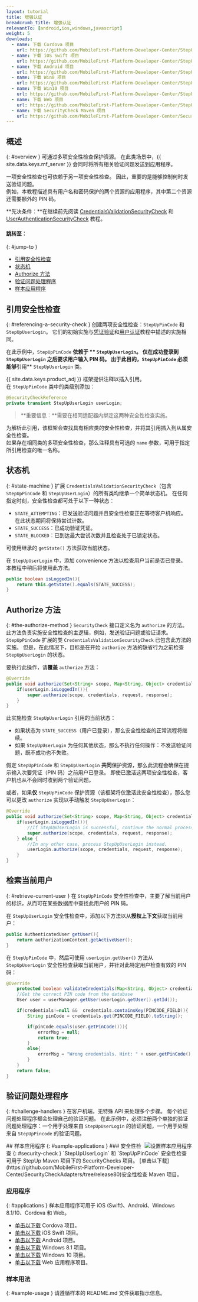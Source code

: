 ```yaml
---
layout: tutorial
title: 增强认证
breadcrumb_title: 增强认证
relevantTo: [android,ios,windows,javascript]
weight: 5
downloads:
  - name: 下载 Cordova 项目
    url: https://github.com/MobileFirst-Platform-Developer-Center/StepUpCordova/tree/release80
  - name: 下载 iOS Swift 项目
    url: https://github.com/MobileFirst-Platform-Developer-Center/StepUpSwift/tree/release80
  - name: 下载 Android 项目
    url: https://github.com/MobileFirst-Platform-Developer-Center/StepUpAndroid/tree/release80
  - name: 下载 Win8 项目
    url: https://github.com/MobileFirst-Platform-Developer-Center/StepUpWin8/tree/release80
  - name: 下载 Win10 项目
    url: https://github.com/MobileFirst-Platform-Developer-Center/StepUpWin10/tree/release80
  - name: 下载 Web 项目
    url: https://github.com/MobileFirst-Platform-Developer-Center/StepUpWeb/tree/release80
  - name: 下载 SecurityCheck Maven 项目
    url: https://github.com/MobileFirst-Platform-Developer-Center/SecurityCheckAdapters/tree/release80
---
```

<!-- NLS_CHARSET=UTF-8 -->
## 概述
{: #overview }
可通过多项安全性检查保护资源。 在此类场景中，{{ site.data.keys.mf_server }} 会同时将所有相关验证问题发送到应用程序。  

一项安全性检查也可依赖于另一项安全性检查。 因此，重要的是能够控制何时发送验证问题。  
例如，本教程描述具有用户名和密码保护的两个资源的应用程序，其中第二个资源还需要额外的 PIN 码。

**先决条件：**在继续前先阅读 [CredentialsValidationSecurityCheck](../credentials-validation) 和 [UserAuthenticationSecurityCheck](../user-authentication) 教程。

#### 跳转至：
{: #jump-to }
* [引用安全性检查](#referencing-a-security-check)
* [状态机](#state-machine)
* [Authorize 方法](#the-authorize-method)
* [验证问题处理程序](#challenge-handlers)
* [样本应用程序](#sample-applications)

## 引用安全性检查
{: #referencing-a-security-check }
创建两项安全性检查：`StepUpPinCode` 和 `StepUpUserLogin`。 它们的初始实施与[凭证验证](../credentials-validation/security-check/)和[用户认证](../user-authentication/security-check/)教程中描述的实施相同。

在此示例中，`StepUpPinCode` **依赖于 ** `StepUpUserLogin`。 仅在成功登录到 `StepUpUserLogin` 之后要求用户输入 PIN 码。 出于此目的，`StepUpPinCode` 必须能够**引用** `StepUpUserLogin` 类。  

{{ site.data.keys.product_adj }} 框架提供注释以插入引用。  
在 `StepUpPinCode` 类中的类级别添加：

```java
@SecurityCheckReference
private transient StepUpUserLogin userLogin;
```

> <span class="glyphicon glyphicon-exclamation-sign" aria-hidden="true"></span> **重要信息：**需要在相同适配器内绑定这两种安全性检查实施。

为解析此引用，该框架会查找具有相应类的安全性检查，并将其引用插入到从属安全性检查。  
如果存在相同类的多项安全性检查，那么注释具有可选的 `name` 参数，可用于指定所引用检查的唯一名称。

## 状态机
{: #state-machine }
扩展 `CredentialsValidationSecurityCheck`（包含 `StepUpPinCode` 和 `StepUpUserLogin`）的所有类均继承一个简单状态机。 在任何指定时刻，安全性检查都可处于以下一种状态：

- `STATE_ATTEMPTING`：已发送验证问题并且安全性检查正在等待客户机响应。 在此状态期间将保持尝试计数。
- `STATE_SUCCESS`：已成功验证凭证。
- `STATE_BLOCKED`：已到达最大尝试次数并且检查处于已锁定状态。

可使用继承的 `getState()` 方法获取当前状态。

在 `StepUpUserLogin` 中，添加 convenience 方法以检查用户当前是否已登录。
本教程中稍后将使用此方法。

```java
public boolean isLoggedIn(){
    return this.getState().equals(STATE_SUCCESS);
}
```

## Authorize 方法
{: #the-authorize-method }
`SecurityCheck` 接口定义名为 `authorize` 的方法。 此方法负责实施安全性检查的主逻辑，例如，发送验证问题或验证请求。  
`StepUpPinCode` 扩展的类 `CredentialsValidationSecurityCheck` 已包含此方法的实施。 但是，在此情况下，目标是在开始 `authorize` 方法的缺省行为之前检查 `StepUpUserLogin` 的状态。

要执行此操作，请**覆盖** `authorize` 方法：

```java
@Override
public void authorize(Set<String> scope, Map<String, Object> credentials, HttpServletRequest request, AuthorizationResponse response) {
    if(userLogin.isLoggedIn()){
        super.authorize(scope, credentials, request, response);
    }
}
```

此实施检查 `StepUpUserLogin` 引用的当前状态：

* 如果状态为 `STATE_SUCCESS`（用户已登录），那么安全性检查的正常流程将继续。
* 如果 `StepUpUserLogin` 为任何其他状态，那么不执行任何操作：不发送验证问题，既不成功也不失败。

假定 `StepUpPinCode` 和 `StepUpUserLogin` **共同**保护资源，那么此流程会确保在提示输入次要凭证（PIN 码）之前用户已登录。 即使已激活这两项安全性检查，客户机也从不会同时收到两个验证问题。

或者，如果**仅** `StepUpPinCode` 保护资源（该框架将仅激活此安全性检查），那么您可以更改 `authorize` 实现以手动触发 `StepUpUserLogin`：

```java
@Override
public void authorize(Set<String> scope, Map<String, Object> credentials, HttpServletRequest request, AuthorizationResponse response) {
    if(userLogin.isLoggedIn()){
        //If StepUpUserLogin is successful, continue the normal processing of StepUpPinCode
        super.authorize(scope, credentials, request, response);
    } else {
        //In any other case, process StepUpUserLogin instead.
        userLogin.authorize(scope, credentials, request, response);
    }
}
```

## 检索当前用户
{: #retrieve-current-user }
在 `StepUpPinCode` 安全性检查中，主要了解当前用户的标识，从而可在某些数据库中查找此用户的 PIN 码。

在 `StepUpUserLogin` 安全性检查中，添加以下方法以从**授权上下文**获取当前用户：

```java
public AuthenticatedUser getUser(){
    return authorizationContext.getActiveUser();
}
```

在 `StepUpPinCode` 中，然后可使用 `userLogin.getUser()` 方法从 `StepUpUserLogin` 安全性检查获取当前用户，并针对此特定用户检查有效的 PIN 码：

```java
@Override
    protected boolean validateCredentials(Map<String, Object> credentials) {
    //Get the correct PIN code from the database
    User user = userManager.getUser(userLogin.getUser().getId());

    if(credentials!=null &&  credentials.containsKey(PINCODE_FIELD)){
        String pinCode = credentials.get(PINCODE_FIELD).toString();

        if(pinCode.equals(user.getPinCode())){
            errorMsg = null;
            return true;
        }
        else{
            errorMsg = "Wrong credentials. Hint: " + user.getPinCode();
        }
    }
    return false;
}
```

## 验证问题处理程序
{: #challenge-handlers }
在客户机端，无特殊 API 来处理多个步骤。 每个验证问题处理程序都会处理自己的验证问题。 在此示例中，必须注册两个单独的验证问题处理程序：一个用于处理来自 `StepUpUserLogin` 的验证问题，一个用于处理来自 `StepUpPincode` 的验证问题。

<img alt="设置样本应用程序" src="sample_application.png" style="float:right"/>
## 样本应用程序
{: #sample-applications }
### 安全性检查
{: #security-check }
`StepUpUserLogin` 和 `StepUpPinCode` 安全性检查可用于 StepUp Maven 项目下的 SecurityChecks 项目。
[单击以下载](https://github.com/MobileFirst-Platform-Developer-Center/SecurityCheckAdapters/tree/release80)安全性检查 Maven 项目。

### 应用程序
{: #applications }
样本应用程序可用于 iOS (Swift)、Android、Windows 8.1/10、Cordova 和 Web。

* [单击以下载](https://github.com/MobileFirst-Platform-Developer-Center/StepUpCordova/tree/release80) Cordova 项目。
* [单击以下载](https://github.com/MobileFirst-Platform-Developer-Center/StepUpSwift/tree/release80) iOS Swift 项目。
* [单击以下载](https://github.com/MobileFirst-Platform-Developer-Center/StepUpAndroid/tree/release80) Android 项目。
* [单击以下载](https://github.com/MobileFirst-Platform-Developer-Center/StepUpWin8/tree/release80) Windows 8.1 项目。
* [单击以下载](https://github.com/MobileFirst-Platform-Developer-Center/StepUpWin10/tree/release80) Windows 10 项目。
* [单击以下载](https://github.com/MobileFirst-Platform-Developer-Center/StepUpWeb/tree/release80) Web 应用程序项目。

### 样本用法
{: #sample-usage }
请遵循样本的 README.md 文件获取指示信息。
